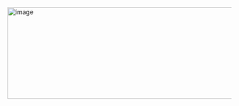 <img width="848" height="206" alt="image" src="https://github.com/user-attachments/assets/2b505adf-887b-4284-a44d-422ef62733f1" />
